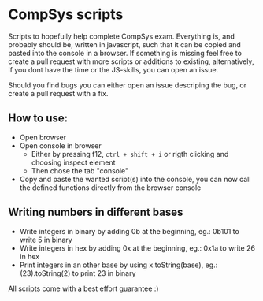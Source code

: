 # CompSys scripts

Scripts to hopefully help complete CompSys exam. Everything is, and probably should be, written in javascript, such that it can be copied and pasted into the console in a browser. If something is missing feel free to create a pull request with more scripts or additions to existing, alternatively, if you dont have the time or the JS-skills, you can open an issue. 

Should you find bugs you can either open an issue descriping the bug, or create a pull request with a fix.

## How to use:
* Open browser
* Open console in browser
  * Either by pressing f12, <code>ctrl + shift + i</code> or rigth clicking and choosing inspect element
  * Then chose the tab "console"
* Copy and paste the wanted script(s) into the console, you can now call the defined functions directly from the browser console

## Writing numbers in different bases
* Write integers in binary by adding 0b at the beginning, eg.: 0b101 to write 5 in binary
* Write integers in hex by adding 0x at the beginning, eg.: 0x1a to write 26 in hex
* Print integers in an other base by using x.toString(base), eg.: (23).toString(2) to print 23 in binary

All scripts come with a best effort guarantee :)
  

